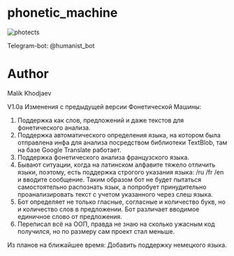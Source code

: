 # phonetic_machine
![photects](https://user-images.githubusercontent.com/5232966/56221586-efb35380-6083-11e9-91a9-0fc21925120c.jpg)

Telegram-bot: @humanist_bot

# Author
Malik Khodjaev

V1.0a
Изменения с предыдущей версии Фонетической Машины:
1) Поддержка как слов, предложений и даже текстов для фонетического анализа.
2) Поддержка автоматического определения языка, на котором была отправлена инфа для анализа посредством библиотеки TextBlob, там на базе Google Translate работает.
3) Поддержка фонетического анализа французского языка.
4) Бывают ситуации, когда на латинском алфавите тяжело отличить языки, поэтому, есть поддержка строгого указания языка: /ru /fr /en и вводите сообщение. Таким образом бот не будет пытаться самостоятельно распознать язык, а попробует принудительно проанализировать текст с учетом указанного через слеш языка.
5) Бот определяет не только гласные, согласные и количество букв, но и количество слов в предложении. Бот различает вводимое единичное слово от предложения.
6) Переписал всё на ООП, правда не знаю на сколько ужасным код получился, но по размеру сам проект стал меньше.

Из планов на ближайшее время:
Добавить поддержку немецкого языка.

